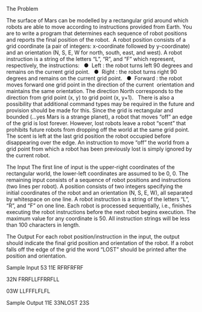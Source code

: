 The Problem 

The surface of Mars can be modelled by a rectangular grid around which robots are able to move according to instructions provided from Earth. You are to write a program that determines each sequence of robot positions and reports the final position of the robot.  A robot position consists of a grid coordinate (a pair of integers: x-coordinate followed by y-coordinate) and an orientation (N, S, E, W for north, south, east, and west). A robot instruction is a string of the letters “L”, “R”, and “F” which represent, respectively, the instructions:  
●  Left : the robot turns left 90 degrees and remains on the current grid point.  
●  Right : the robot turns right 90 degrees and remains on the current grid point.  
●  Forward : the robot moves forward one grid point in the direction of the current  orientation and maintains the same orientation. The direction North corresponds to the direction from grid point (x, y) to grid point (x, y+1).  
There is also a possibility that additional command types may be required in the future and provision should be made for this. 
Since the grid is rectangular and bounded (...yes Mars is a strange planet), a robot that moves “off” an edge of the grid is lost forever. However, lost robots leave a robot “scent” that prohibits future robots from dropping off the world at the same grid point. The scent is left at the last grid position the robot occupied before disappearing over the edge. An instruction to move “off” the world from a grid point from which a robot has been previously lost is simply ignored by the current robot. 

The Input 
The first line of input is the upper-right coordinates of the rectangular world, the lower-left coordinates are assumed to be 0, 0. 
The remaining input consists of a sequence of robot positions and instructions (two lines per robot). A position consists of two integers specifying the initial coordinates of the robot and an orientation (N, S, E, W), all separated by whitespace on one line. A robot instruction is a string of the letters “L”, “R”, and “F” on one line. 
Each robot is processed sequentially, i.e., finishes executing the robot instructions before the next robot begins execution. 
The maximum value for any coordinate is 50. 
All instruction strings will be less than 100 characters in length. 

The Output 
For each robot position/instruction in the input, the output should indicate the final grid position and orientation of the robot. If a robot falls off the edge of the grid the word “LOST” should be printed after the position and orientation. 

Sample Input 
53
11E 
RFRFRFRF 

32N 
FRRFLLFFRRFLL 

03W 
LLFFFLFLFL 

Sample Output 
11E 
33NLOST 
23S 
